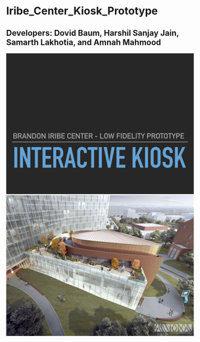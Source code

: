 # Iribe_Center_Kiosk_Prototype
## Developers: Dovid Baum, Harshil Sanjay Jain, Samarth Lakhotia, and Amnah Mahmood

![Cover](pics/1.jpg)
![Location](pics/2.jpg)


